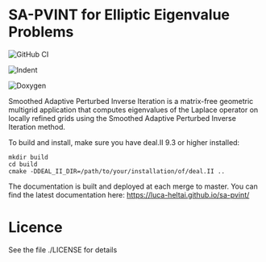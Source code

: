 SA-PVINT for Elliptic Eigenvalue Problems
=========================================

![GitHub CI](https://github.com/luca-heltai/sa-pvint/workflows/GitHub%20CI/badge.svg)

![Indent](https://github.com/luca-heltai/sa-pvint/workflows/Indent/badge.svg)

![Doxygen](https://github.com/luca-heltai/sa-pvint/workflows/Doxygen/badge.svg)

Smoothed Adaptive Perturbed Inverse Iteration is a matrix-free geometric multigrid application that computes eigenvalues of the Laplace operator on locally refined grids using the Smoothed Adaptive Perturbed Inverse Iteration method.

To build and install, make sure you have deal.II 9.3 or higher installed:

	mkdir build
	cd build
	cmake -DDEAL_II_DIR=/path/to/your/installation/of/deal.II ..

The documentation is built and deployed at each merge to master. You can 
find the latest documentation here:
https://luca-heltai.github.io/sa-pvint/

Licence
=======

See the file ./LICENSE for details
